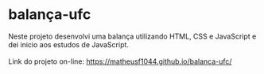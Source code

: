 # balança-ufc
Neste projeto desenvolvi uma balança utilizando HTML, CSS e JavaScript e dei inicio aos estudos de JavaScript. <br><br>
Link do projeto on-line: https://matheusf1044.github.io/balanca-ufc/ <br><br>
